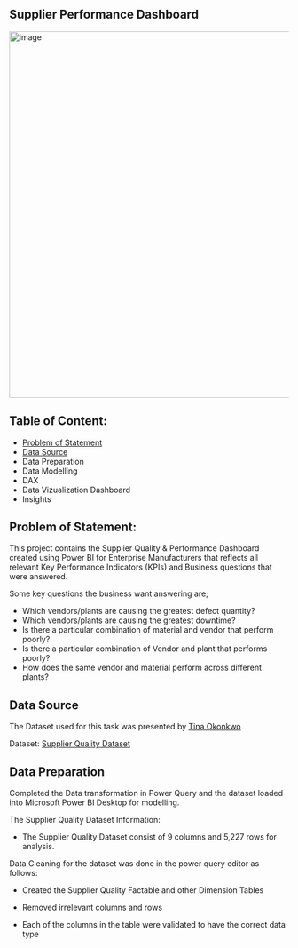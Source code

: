 Supplier Performance Dashboard
---

<img width="660" alt="image" src="https://github.com/user-attachments/assets/97ba2b6d-8b7f-4a9d-a14e-c6b04a2173c7">

**Table of Content:**
---
* [Problem of Statement](https://github.com/obdayo/Supplier-Performance-Dashboard/edit/main/README.md#problem-of-statement)
* [Data Source](https://github.com/obdayo/Supplier-Performance-Dashboard/edit/main/README.md#data-source)
* Data Preparation
* Data Modelling
* DAX
* Data Vizualization Dashboard
* Insights

**Problem of Statement:**
---
This project contains the Supplier Quality & Performance Dashboard created using Power BI for Enterprise Manufacturers that reflects all relevant Key Performance Indicators (KPIs) and Business questions that were answered.

Some key questions the business want answering are;

* Which vendors/plants are causing the greatest defect quantity?
* Which vendors/plants are causing the greatest downtime?
* Is there a particular combination of material and vendor that perform poorly?
* Is there a particular combination of Vendor and plant that performs poorly?
* How does the same vendor and material perform across different plants?

**Data Source**
---
The Dataset used for this task was presented by [Tina Okonkwo](https://www.linkedin.com/in/augustina-okonkwo/)

Dataset: [Supplier Quality Dataset](https://github.com/obdayo/Supplier-Performance-Dashboard/blob/main/supplier%20data.xlsx)

**Data Preparation**
---

Completed the Data transformation in Power Query and the dataset loaded into Microsoft Power BI Desktop for modelling.

The Supplier Quality Dataset Information:

* The Supplier Quality Dataset consist of 9 columns and 5,227 rows for analysis.

Data Cleaning for the dataset was done in the power query editor as follows:

* Created the Supplier Quality Factable and other Dimension Tables

* Removed irrelevant columns and rows

* Each of the columns in the table were validated to have the correct data type




